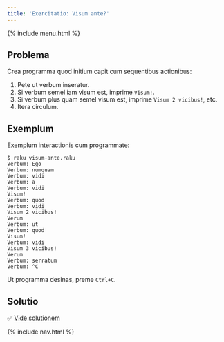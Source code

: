```yaml
---
title: 'Exercitatio: Visum ante?'
---
```


{% include menu.html %}

## Problema

Crea programma quod initium capit cum sequentibus actionibus:

1. Pete ut verbum inseratur.
2. Si verbum semel iam visum est, imprime `Visum!`.
3. Si verbum plus quam semel visum est, imprime `Visum 2 vicibus!`, etc.
3. Itera circulum.

## Exemplum

Exemplum interactionis cum programmate:

```console
$ raku visum-ante.raku
Verbum: Ego
Verbum: numquam
Verbum: vidi
Verbum: a
Verbum: vidi
Visum!
Verbum: quod
Verbum: vidi
Visum 2 vicibus!
Verum
Verbum: ut
Verbum: quod
Visum!
Verbum: vidi
Visum 3 vicibus!
Verum
Verbum: serratum
Verbum: ^C
```

Ut programma desinas, preme `Ctrl+C`.

## Solutio

✅ [Vide solutionem](solutio)

{% include nav.html %}
